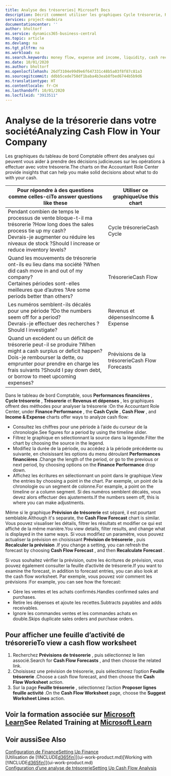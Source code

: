 ```yaml
---
title: Analyse des trésoreries| Microsoft Docs
description: Décrit comment utiliser les graphiques Cycle trésorerie, Revenus et dépenses, Trésorerie et Prévision de trésorerie pour analyser les flux de trésorerie passés et futurs, entrants et sortants de votre société.
services: project-madeira
documentationcenter: ''
author: bholtorf
ms.service: dynamics365-business-central
ms.topic: article
ms.devlang: na
ms.tgt_pltfrm: na
ms.workload: na
ms.search.keywords: money flow, expense and income, liquidity, cash receipts minus cash payments, Cartera
ms.date: 10/01/2020
ms.author: bholtorf
ms.openlocfilehash: 26df3104e99d9e6f647331c48b5a03f8f87c81a3
ms.sourcegitcommit: ddbb5cede750df1baba4b3eab8fbed6744b5b9d6
ms.translationtype: HT
ms.contentlocale: fr-CH
ms.lasthandoff: 10/01/2020
ms.locfileid: "3913511"
---
```

# <a name="analyzing-cash-flow-in-your-company"></a><span data-ttu-id="c200d-103">Analyse de la trésorerie dans votre société</span><span class="sxs-lookup"><span data-stu-id="c200d-103">Analyzing Cash Flow in Your Company</span></span>
<span data-ttu-id="c200d-104">Les graphiques du tableau de bord Comptable offrent des analyses qui peuvent vous aider à prendre des décisions judicieuses sur les opérations à effectuer avec votre trésorerie.</span><span class="sxs-lookup"><span data-stu-id="c200d-104">The charts on the Accountant Role Center provide insights that can help you make solid decisions about what to do with your cash.</span></span>  

| <span data-ttu-id="c200d-105">Pour répondre à des questions comme celles-ci</span><span class="sxs-lookup"><span data-stu-id="c200d-105">To answer questions like these</span></span> | <span data-ttu-id="c200d-106">Utiliser ce graphique</span><span class="sxs-lookup"><span data-stu-id="c200d-106">Use this chart</span></span> |
| --- | --- |
| <span data-ttu-id="c200d-107">Pendant combien de temps le processus de vente bloque-t-il ma trésorerie ?</span><span class="sxs-lookup"><span data-stu-id="c200d-107">How long does the sales process tie up my cash?</span></span></br> <span data-ttu-id="c200d-108">Devrais-je augmenter ou réduire les niveaux de stock ?</span><span class="sxs-lookup"><span data-stu-id="c200d-108">Should I increase or reduce inventory levels?</span></span> |<span data-ttu-id="c200d-109">Cycle trésorerie</span><span class="sxs-lookup"><span data-stu-id="c200d-109">Cash Cycle</span></span> |
| <span data-ttu-id="c200d-110">Quand les mouvements de trésorerie ont-ils eu lieu dans ma société ?</span><span class="sxs-lookup"><span data-stu-id="c200d-110">When did cash move in and out of my company?</span></span></br> <span data-ttu-id="c200d-111">Certaines périodes sont-elles meilleures que d’autres ?</span><span class="sxs-lookup"><span data-stu-id="c200d-111">Are some periods better than others?</span></span> |<span data-ttu-id="c200d-112">Trésorerie</span><span class="sxs-lookup"><span data-stu-id="c200d-112">Cash Flow</span></span> |
| <span data-ttu-id="c200d-113">Les numéros semblent-ils décalés pour une période ?</span><span class="sxs-lookup"><span data-stu-id="c200d-113">Do the numbers seem off for a period?</span></span></br> <span data-ttu-id="c200d-114">Devrais-je effectuer des recherches ?</span><span class="sxs-lookup"><span data-stu-id="c200d-114">Should I investigate?</span></span> |<span data-ttu-id="c200d-115">Revenus et dépenses</span><span class="sxs-lookup"><span data-stu-id="c200d-115">Income & Expense</span></span> |
| <span data-ttu-id="c200d-116">Quand un excédent ou un déficit de trésorerie peut-il se produire ?</span><span class="sxs-lookup"><span data-stu-id="c200d-116">When might a cash surplus or deficit happen?</span></span></br> <span data-ttu-id="c200d-117">Dois-je rembourser la dette, ou emprunter pour prendre en charge les frais suivants ?</span><span class="sxs-lookup"><span data-stu-id="c200d-117">Should I pay down debt, or borrow to meet upcoming expenses?</span></span> |<span data-ttu-id="c200d-118">Prévisions de la trésorerie</span><span class="sxs-lookup"><span data-stu-id="c200d-118">Cash Flow Forecasts</span></span> |

<span data-ttu-id="c200d-119">Dans le tableau de bord Comptable, sous **Performances financières** , **Cycle trésorerie** , **Trésorerie** et **Revenus et dépenses** , les graphiques offrent des méthodes pour analyser la trésorerie :</span><span class="sxs-lookup"><span data-stu-id="c200d-119">On the Accountant Role Center, under **Finance Performance** , the **Cash Cycle** , **Cash Flow** , and **Income & Expense** charts offer ways to analyze cash flow:</span></span>  

* <span data-ttu-id="c200d-120">Consultez les chiffres pour une période à l’aide du curseur de la chronologie.</span><span class="sxs-lookup"><span data-stu-id="c200d-120">See figures for a period by using the timeline slider.</span></span>  
* <span data-ttu-id="c200d-121">Filtrez le graphique en sélectionnant la source dans la légende.</span><span class="sxs-lookup"><span data-stu-id="c200d-121">Filter the chart by choosing the source in the legend.</span></span>  
* <span data-ttu-id="c200d-122">Modifiez la durée de la période, ou accédez à la période précédente ou suivante, en choisissant les options du menu déroulant **Performances financières** .</span><span class="sxs-lookup"><span data-stu-id="c200d-122">Change the length of the period, or go to the previous or next period, by choosing options on the **Finance Performance** drop down.</span></span>  
* <span data-ttu-id="c200d-123">Affichez les écritures en sélectionnant un point dans le graphique.</span><span class="sxs-lookup"><span data-stu-id="c200d-123">View the entries by choosing a point in the chart.</span></span> <span data-ttu-id="c200d-124">Par exemple, un point de la chronologie ou un segment de colonne.</span><span class="sxs-lookup"><span data-stu-id="c200d-124">For example, a point on the timeline or a column segment.</span></span> <span data-ttu-id="c200d-125">Si des numéros semblent décalés, vous devez alors effectuer des ajustements.</span><span class="sxs-lookup"><span data-stu-id="c200d-125">If the numbers seem off, this is where you can make adjustments.</span></span>  

<span data-ttu-id="c200d-126">Même si le graphique **Prévision de trésorerie** est séparé, il est pourtant semblable.</span><span class="sxs-lookup"><span data-stu-id="c200d-126">Although it's separate, the **Cash Flow Forecast** chart is similar.</span></span> <span data-ttu-id="c200d-127">Vous pouvez visualiser les détails, filtrer les résultats et modifier ce qui est affiché de la même manière.</span><span class="sxs-lookup"><span data-stu-id="c200d-127">You view details, filter results, and change what is displayed in the same ways.</span></span> <span data-ttu-id="c200d-128">Si vous modifiez un paramètre, vous pouvez actualiser la prévision en choisissant **Prévision de trésorerie** , puis **Recalculer la prévision** .</span><span class="sxs-lookup"><span data-stu-id="c200d-128">If you change a setting, you can refresh the forecast by choosing **Cash Flow Forecast** , and then **Recalculate Forecast** .</span></span>

<span data-ttu-id="c200d-129">Si vous souhaitez vérifier la prévision, outre les écritures de prévision, vous pouvez également consulter la feuille d’activité de trésorerie.</span><span class="sxs-lookup"><span data-stu-id="c200d-129">If you want to examine the forecast, in addition to forecast entries, you can also look at the cash flow worksheet.</span></span> <span data-ttu-id="c200d-130">Par exemple, vous pouvez voir comment les prévisions :</span><span class="sxs-lookup"><span data-stu-id="c200d-130">For example, you can see how the forecast:</span></span>

* <span data-ttu-id="c200d-131">Gère les ventes et les achats confirmés.</span><span class="sxs-lookup"><span data-stu-id="c200d-131">Handles confirmed sales and purchases.</span></span>  
* <span data-ttu-id="c200d-132">Retire les dépenses et ajoute les recettes.</span><span class="sxs-lookup"><span data-stu-id="c200d-132">Subtracts payables and adds receivables.</span></span>  
* <span data-ttu-id="c200d-133">Ignore les commandes ventes et les commandes achats en double.</span><span class="sxs-lookup"><span data-stu-id="c200d-133">Skips duplicate sales orders and purchase orders.</span></span>  

## <a name="to-view-a-cash-flow-worksheet"></a><span data-ttu-id="c200d-134">Pour afficher une feuille d’activité de trésorerie</span><span class="sxs-lookup"><span data-stu-id="c200d-134">To view a cash flow worksheet</span></span>
1. <span data-ttu-id="c200d-135">Recherchez **Prévisions de trésorerie** , puis sélectionnez le lien associé.</span><span class="sxs-lookup"><span data-stu-id="c200d-135">Search for **Cash Flow Forecasts** , and then choose the related link.</span></span>  
2. <span data-ttu-id="c200d-136">Choisissez une prévision de trésorerie, puis sélectionnez l’option **Feuille trésorerie** .</span><span class="sxs-lookup"><span data-stu-id="c200d-136">Choose a cash flow forecast, and then choose the **Cash Flow Worksheet** action.</span></span>  
3. <span data-ttu-id="c200d-137">Sur la page **Feuille trésorerie** , sélectionnez l’action **Proposer lignes feuille activité** .</span><span class="sxs-lookup"><span data-stu-id="c200d-137">On the **Cash Flow Worksheet** page, choose the **Suggest Worksheet Lines** action.</span></span>  

## <a name="see-related-training-at-microsoft-learn"></a><span data-ttu-id="c200d-138">Voir la formation associée sur [Microsoft Learn](/learn/modules/forecast-cash-flow-dynamics-365-business-central/index)</span><span class="sxs-lookup"><span data-stu-id="c200d-138">See Related Training at [Microsoft Learn](/learn/modules/forecast-cash-flow-dynamics-365-business-central/index)</span></span>

## <a name="see-also"></a><span data-ttu-id="c200d-139">Voir aussi</span><span class="sxs-lookup"><span data-stu-id="c200d-139">See Also</span></span>
[<span data-ttu-id="c200d-140">Configuration de Finance</span><span class="sxs-lookup"><span data-stu-id="c200d-140">Setting Up Finance</span></span>](finance-setup-finance.md)  
<span data-ttu-id="c200d-141">[Utilisation de [!INCLUDE[d365fin](includes/d365fin_md.md)]](ui-work-product.md)</span><span class="sxs-lookup"><span data-stu-id="c200d-141">[Working with [!INCLUDE[d365fin](includes/d365fin_md.md)]](ui-work-product.md)</span></span>  
[<span data-ttu-id="c200d-142">Configuration d’une analyse de trésorerie</span><span class="sxs-lookup"><span data-stu-id="c200d-142">Setting Up Cash Flow Analysis</span></span>](finance-setup-cash-flow-analyses.md)  
